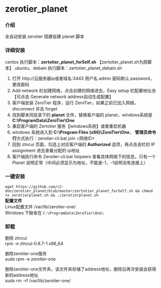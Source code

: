 # zerotier_planet

### 介绍
全自动安装 zerotier 搭建自建 planet 脚本

### 详细安装
centos 执行脚本：**zertotier_planet_forSelf.sh** 【zertotier_planet.sh为原脚本】
ubuntu、debain 执行脚本：zertotier_planet_debain.sh

1. 打开 http://云服务器ip或者域名:3443 用户名 admin 密码默认 password，更改密码
2. Add network 栏创建网络，点击创建的网络进去，Easy setup 栏配置地址池【可点击 Generate network address自动生成配置】
3. 客户端安装 ZeroTier 程序，运行 ZeroTier，如果之前已加入网络，disconnect 并且 forget
4. 找到脚本同目录下的 **planet** 文件，替换客户端的 planet，windows系统是 **C:\ProgramData\ZeroTier\One**
5. 重启客户端的 Zertotier 服务【windows系统】或者重启机器
6. windows 系统进入到 **C:\Program Files (x86)\ZeroTier\One**， **管理员命令行**方式执行：zerotier-cli.bat join <网络ID>
7. 回到 ztncui 页面，勾选上对应客户端的 **Authorized** 选项，再点击该栏的 IP assignment 进去查看分配的 ip地址
8. 客户端执行命令 Zerotier-cli.bat listpeers 查看具体网络下的信息，只有一个 Planet 说明正常（中间必须显示为地址，不能是-1，-1说明没有连接上）

  
### 一键安装 
`wget https://github.com/c2-don/zerotier_planet/blob/master/zertotier_planet_forSelf.sh && chmod +x zerotierplanet.sh && ./zerotierplanet.sh`  
**配置文件**  
Linux配置文件 /var/lib/zerotier-one/  
Windows 下缺省在 `C:\ProgramData\ZeroTier\One\`  

### 卸载
删除 ztncui  
rpm -e ztncui-0.8.7-1.x86_64  

删除zerotier-one服务  
sudo rpm -e zerotier-one  

删除zerotier-one文件夹，该文件夹存储了address地址，删除后再次安装会获得新的address地址  
sudo rm -rf /var/lib/zerotier-one/
